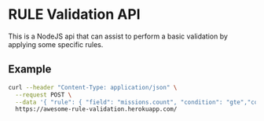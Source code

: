 # RULE Validation API

This is a NodeJS api that can assist to perform a basic validation by applying some specific rules.

## Example

```bash
curl --header "Content-Type: application/json" \
  --request POST \
  --data '{ "rule": { "field": "missions.count", "condition": "gte","condition_value": 30},"data": {"name": "James Holden","crew": "Rocinante","age": 34,"position": "Captain","missions": {count: 45,successful: 44,failed: 1} } }' \
  https://awesome-rule-validation.herokuapp.com/

```
